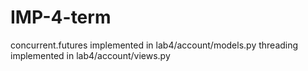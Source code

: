 # IMP-4-term
concurrent.futures implemented in lab4/account/models.py
threading implemented in lab4/account/views.py

